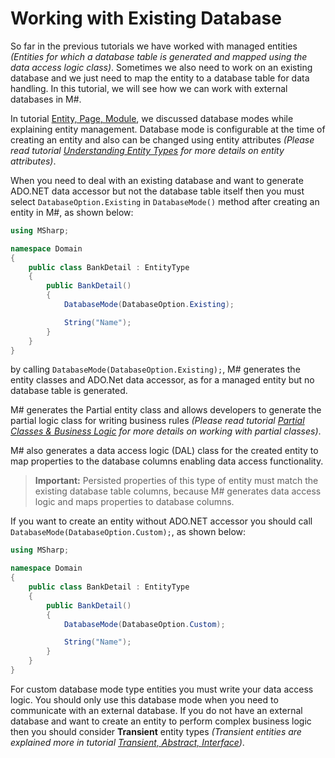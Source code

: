 # Working with Existing Database

So far in the previous tutorials we have worked with managed entities *(Entities for which a database table is generated and mapped using the data access logic class)*. Sometimes we also need to work on an existing database and we just need to map the entity to a database table for data handling. In this tutorial, we will see how we can work with external databases in M#.

In tutorial [Entity, Page, Module](https://github.com/Geeksltd/MSharp.Docs/blob/master/Basics/Concepts.md), we discussed database modes while explaining entity management. Database mode is configurable at the time of creating an entity and also can be changed using entity attributes *(Please read tutorial [Understanding Entity Types](https://github.com/Geeksltd/MSharp.Docs/blob/master/Domain/UnderstandingEntityTypes.md) for more details on entity attributes)*.

When you need to deal with an existing database and want to generate ADO.NET data accessor but not the database table itself then you must select `DatabaseOption.Existing` in `DatabaseMode()` method after creating an entity in M#, as shown below:

```csharp
using MSharp;

namespace Domain
{
    public class BankDetail : EntityType
    {
        public BankDetail()
        {
            DatabaseMode(DatabaseOption.Existing);

            String("Name");
        }
    }
}
```

by calling `DatabaseMode(DatabaseOption.Existing);`, M# generates the entity classes and ADO.Net data accessor, as for a managed entity but no database table is generated.

M# generates the Partial entity class and allows developers to generate the partial logic class for writing business rules *(Please read tutorial [Partial Classes & Business Logic](https://github.com/Geeksltd/MSharp.Docs/blob/master/Domain/PartialClass.md) for more details on working with partial classes)*.

M# also generates a data access logic (DAL) class for the created entity to map properties to the database columns enabling data access functionality.

> **Important:** Persisted properties of this type of entity must match the existing database table columns, because M# generates data access logic and maps properties to database columns.

If you want to create an entity without ADO.NET accessor you should call `DatabaseMode(DatabaseOption.Custom);`, as shown below:

```csharp
using MSharp;

namespace Domain
{
    public class BankDetail : EntityType
    {
        public BankDetail()
        {
            DatabaseMode(DatabaseOption.Custom);

            String("Name");
        }
    }
}
```

For custom database mode type entities you must write your data access logic. You should only use this database mode when you need to communicate with an external database. If you do not have an external database and want to create an entity to perform complex business logic then you should consider **Transient** entity types *(Transient entities are explained more in tutorial [Transient, Abstract, Interface](https://github.com/Geeksltd/MSharp.Docs/blob/master/Domain/Transient.md))*.